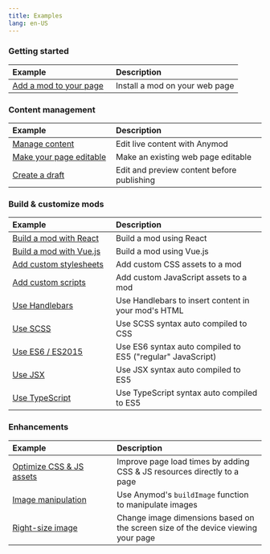 ```yaml
---
title: Examples
lang: en-US
---
```


### Getting started

| Example | Description |
|:------------- |:------------- |
| [Add a mod to your page](/examples/add-a-mod.html) | Install a mod on your web page |

### Content management

| Example | Description |
|:------------- |:------------- |
| [Manage content](/examples/content-management.html)| Edit live content with Anymod |
| [Make your page editable](/examples/make-page-editable.html) | Make an existing web page editable |
| [Create a draft](/examples/create-a-draft.html) | Edit and preview content before publishing |

### Build & customize mods

| Example | Description |
|:------------- |:------------- |
| [Build a mod with React](/examples/react.html) | Build a mod using React |
| [Build a mod with Vue.js](/examples/vue.html) | Build a mod using Vue.js |
| [Add custom stylesheets](/examples/custom-stylesheets.html) | Add custom CSS assets to a mod |
| [Add custom scripts](/examples/custom-scripts.html) | Add custom JavaScript assets to a mod |
| [Use Handlebars](/examples/handlebars.html) | Use Handlebars to insert content in your mod's HTML |
| [Use SCSS](/examples/scss.html) | Use SCSS syntax auto compiled to CSS |
| [Use ES6 / ES2015](/examples/es6.html) | Use ES6 syntax auto compiled to ES5 ("regular" JavaScript) |
| [Use JSX](/examples/jsx.html) | Use JSX syntax auto compiled to ES5 |
| [Use TypeScript](/examples/typescript.html) | Use TypeScript syntax auto compiled to ES5 |

### Enhancements

| Example | Description |
|:------------- |:------------- |
| [Optimize CSS & JS assets](/examples/optimize-assets.html) | Improve page load times by adding CSS & JS resources directly to a page |
| [Image manipulation](/examples/build-image.html) | Use Anymod's `buildImage` function to manipulate images |
| [Right-size image](/examples/right-size-image.html) | Change image dimensions based on the screen size of the device viewing your page |

<style>
  @media (min-width: 480px) {
    td:first-child,
    th:first-child {
      min-width: 190px;
    }
  }
</style>
